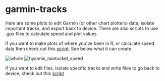 # garmin-tracks

Here are some plots to edit Garmin (or other chart plotters) data, isolate important tracks, and export back to device. There are also scripts to use .gpx files to calculate speed and plot values.

If you want to make plots of where you've been in R, or calculate speed data then check out this [script](https://github.com/LucasFJones/garmin-tracks/blob/main/scripts/data_analysis_and_plot.R). See below what it can create.

![whole](https://github.com/user-attachments/assets/a90d0c83-1cd0-40ad-b39b-b8929577835f) ![hyannis_nantucket_speed](https://github.com/user-attachments/assets/0f713851-ca75-4d51-9f1a-cf449bac05e9)


If you want to edit files, isolate specific tracks and write files to go back to device, check out this [script](https://github.com/LucasFJones/garmin-tracks/blob/main/scripts/edit_gpx.R)
